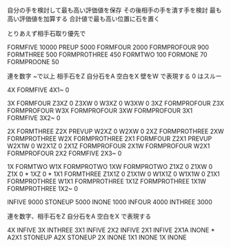 自分の手を検討して最も高い評価値を保存
その後相手の手を潰す手を検討
最も高い評価値を加算する
合計値で最も高い位置に石を置く

とりあえず相手石取り優先で

FORMFIVE     10000
PREUP        5000
FORMFOUR     2000
FORMPROFOUR  900
FORMTHREE    500
FORMPROTHREE 450
FORMTWO      100
FORMONE      70
FORMPROONE   50

連を数字 ~で以上 相手石をZ 自分石をA 空白をX 壁をW で表現する
0 はスルー

4X    FORMFIVE
4X1~  0

3X    FORMFOUR
Z3XZ  0
Z3XW  0
W3XZ  0
W3XW  0
3XZ   FORMPROFOUR
Z3X   FORMPROFOUR
W3X   FORMPROFOUR
3XW   FORMPROFOUR
3X1   FORMFIVE
3X2~  0

2X    FORMTHREE
Z2X   PREVUP
W2XZ  0
W2XW  0
2XZ   FORMPROTHREE
2XW   FORMPROTHREE
W2X   FORMPROTHREE
2X1   FORMFOUR
Z2X1  PREVUP
W2X1W 0
W2X1Z 0
2X1Z  FORMPROFOUR
2X1W  FORMPROFOUR
W2X1  FORMPROFOUR
2X2   FORMFIVE
2X3~  0

1X    FORMTWO
W1X   FORMPROTWO
1XW   FORMPROTWO
Z1XZ  0
Z1XW  0
Z1X   0 *
1XZ   0 *
1X1   FORMTHREE
Z1X1Z 0
Z1X1W 0
W1X1Z 0
W1X1W 0
Z1X1  FORMPROTHREE
W1X1  FORMPROTHREE
1X1Z  FORMPROTHREE
1X1W  FORMPROTHREE
1X2~  0

INFIVE  9000
STONEUP 5000
INONE   1000
INFOUR  4000
INTHREE 3000

連を数字、相手石をZ 自分石をA 空白をX で表現する

4X    INFIVE
3X    INTHREE
3X1   INFIVE
2X2   INFIVE
2X1   INFIVE
2X1A  INONE *
A2X1  STONEUP
A2X   STONEUP
2X    INONE
1X1   INONE
1X    INONE
